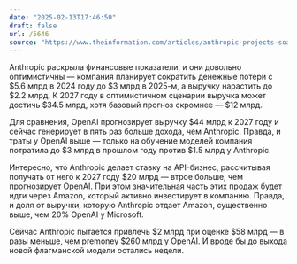 ```yaml
---
date: "2025-02-13T17:46:50"
draft: false
url: /5646
source: "https://www.theinformation.com/articles/anthropic-projects-soaring-growth-to-34-5-billion-in-2027-revenue?rc=ukjmk2"
---
```


Anthropic раскрыла финансовые показатели, и они довольно оптимистичны — компания планирует сократить денежные потери с $5.6 млрд в 2024 году до $3 млрд в 2025-м, а выручку нарастить до $2.2 млрд. К 2027 году в оптимистичном сценарии выручка может достичь $34.5 млрд, хотя базовый прогноз скромнее — $12 млрд.

Для сравнения, OpenAI прогнозирует выручку $44 млрд к 2027 году и сейчас генерирует в пять раз больше дохода, чем Anthropic. Правда, и траты у OpenAI выше — только на обучение моделей компания потратила до $3 млрд в прошлом году против $1.5 млрд у Anthropic.

Интересно, что Anthropic делает ставку на API-бизнес, рассчитывая получать от него к 2027 году $20 млрд — втрое больше, чем прогнозирует OpenAI. При этом значительная часть этих продаж будет идти через Amazon, который активно инвестирует в компанию. Правда, и доля от выручки, которую Anthropic отдает Amazon, существенно выше, чем 20% OpenAI у Microsoft.

Сейчас Anthropic пытается привлечь $2 млрд при оценке $58 млрд — в разы меньше, чем premoney $260 млрд у OpenAI. И вроде бы до выхода новой флагманской модели остались недели.
